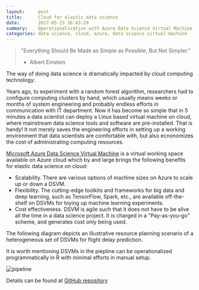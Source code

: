 ```yaml
---
layout:     post
title:      Cloud for elastic data science 
date:       2017-05-23 16:43:29
summary:    Operationalization with Azure Data Science Virtual Machine.
categories: data science, cloud, azure, data science virtual machine
---
```


> "Everything Should Be Made as Simple as Possible, But Not Simpler." 
> - Albert Einstein

The way of doing data science is dramatically impacted by cloud
computing technology: 

Years ago, to experiment with a random forest algorithm, researchers
had to configure computing clusters by hand, which usually means weeks or months
of system engineering and probably endless efforts in communication with IT department. 
Now it has become so simple that in 5 minutes a data scientist can deploy a Linux based virtual
machine on cloud, where mainstream data science tools and software are pre-installed.
That is handy! It not merely saves the engineering efforts in setting up
a working environment that data scientists are comfortable with, but
also ecnonomizes the cost of administrating computing resources. 

[Microsoft Azure Data Science Virtual Machine](http://aka.ms/dsvm) is
a virtual working space available on Azure cloud which by and large brings the following
benefits for elastic data science on cloud:

* Scalability. There are various options of machine
sizes on Azure to scale up or down a DSVM. 
* Flexibility. The cutting-edge toolkits and frameworks for big data and deep learning,
such as TensorFlow, Spark, etc., are available off-the-shelf on DSVMs for toying
up machine learning experiments.
* Cost effectiveness. DSVM is agile such that it does not have to be alive
all the time in a data science project. It is charged in a "Pay-as-you-go" scheme, 
and generates cost only being used. 

The following diagram depicts an illustrative resource planning
scenario of a heterogeneous set of DSVMs for flight delay prediction.

It is worth mentioning DSVMs in the piepline can be operationalized programmatically 
in R with minimal efforts in manual setup. 

![pipeline](https://github.com/yueguoguo/yueguoguo.github.io/blob/master/images/architecture.png)

Details can be found at
[GitHub
repository](https://github.com/Microsoft/acceleratoRs/flightDelayPredictionWithDSVM)
